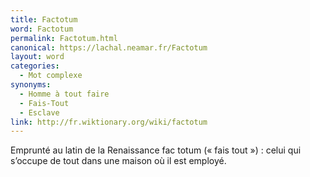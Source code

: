 ```yaml
---
title: Factotum
word: Factotum
permalink: Factotum.html
canonical: https://lachal.neamar.fr/Factotum
layout: word
categories:
  - Mot complexe
synonyms:
  - Homme à tout faire
  - Fais-Tout
  - Esclave
link: http://fr.wiktionary.org/wiki/factotum
---
```


Emprunté au latin de la Renaissance fac totum (« fais tout ») : celui qui s’occupe de tout dans une maison où il est employé. 

